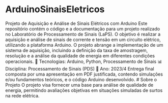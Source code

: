 # ArduinoSinaisEletricos
 Projeto de Aquisição e Análise de Sinais Elétricos com Arduino  Este repositório contém o código e a documentação para um projeto realizado no Laboratório de Processamento de Sinais (LaPS). O objetivo é realizar a aquisição e análise de sinais de corrente e tensão em um circuito elétrico, utilizando a plataforma Arduino. O projeto abrange a implementação de um sistema de aquisição, incluindo a definição da taxa de amostragem, resolução e a análise da qualidade de energia em diferentes condições operacionais.  🔧 Tecnologias: Arduino, Python, Processamento de Sinais 📊 Disciplina: Processamento de Sinais (PDS) 📆 Ano: 2023/4  Entrega final composta por uma apresentação em PDF justificada, contendo simulações e/ou fundamentos teóricos, e o código Arduino desenvolvido.  # Sobre o Projeto O projeto visa fornecer uma base para análise de qualidade de energia, permitindo avaliações objetivas em situações simuladas de surtos na rede elétrica. 
